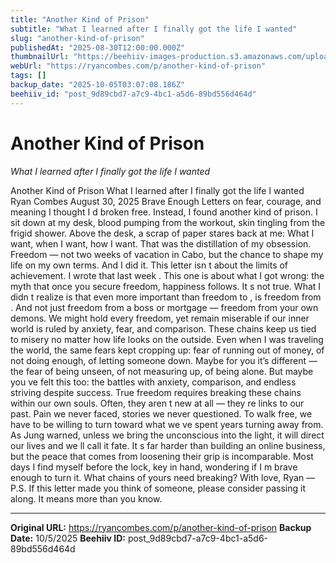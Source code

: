 ```yaml
---
title: "Another Kind of Prison"
subtitle: "What I learned after I finally got the life I wanted"
slug: "another-kind-of-prison"
publishedAt: "2025-08-30T12:00:00.000Z"
thumbnailUrl: "https://beehiiv-images-production.s3.amazonaws.com/uploads/asset/file/648d9c6a-da8b-45f4-988d-11020ad621ea/Another_Kind_of_Prison_1.png?t=1755794621"
webUrl: "https://ryancombes.com/p/another-kind-of-prison"
tags: []
backup_date: "2025-10-05T03:07:08.186Z"
beehiiv_id: "post_9d89cbd7-a7c9-4bc1-a5d6-89bd556d464d"
---
```


# Another Kind of Prison

*What I learned after I finally got the life I wanted*



Another Kind of Prison What I learned after I finally got the life I wanted Ryan Combes August 30, 2025 Brave Enough Letters on fear, courage, and meaning I thought I d broken free. Instead, I found another kind of prison. I sit down at my desk, blood pumping from the workout, skin tingling from the frigid shower. Above the desk, a scrap of paper stares back at me: What I want, when I want, how I want. That was the distillation of my obsession. Freedom — not two weeks of vacation in Cabo, but the chance to shape my life on my own terms. And I did it. This letter isn t about the limits of achievement. I wrote that last week . This one is about what I got wrong: the myth that once you secure freedom, happiness follows. It s not true. What I didn t realize is that even more important than freedom to , is freedom from . And not just freedom from a boss or mortgage — freedom from your own demons. We might hold every freedom, yet remain miserable if our inner world is ruled by anxiety, fear, and comparison. These chains keep us tied to misery no matter how life looks on the outside. Even when I was traveling the world, the same fears kept cropping up: fear of running out of money, of not doing enough, of letting someone down. Maybe for you it’s different — the fear of being unseen, of not measuring up, of being alone. But maybe you ve felt this too: the battles with anxiety, comparison, and endless striving despite success. True freedom requires breaking these chains within our own souls. Often, they aren t new at all — they re links to our past. Pain we never faced, stories we never questioned. To walk free, we have to be willing to turn toward what we ve spent years turning away from. As Jung warned, unless we bring the unconscious into the light, it will direct our lives and we ll call it fate. It s far harder than building an online business, but the peace that comes from loosening their grip is incomparable. Most days I find myself before the lock, key in hand, wondering if I m brave enough to turn it. What chains of yours need breaking? With love, Ryan — P.S. If this letter made you think of someone, please consider passing it along. It means more than you know.

---

**Original URL:** https://ryancombes.com/p/another-kind-of-prison
**Backup Date:** 10/5/2025
**Beehiiv ID:** post_9d89cbd7-a7c9-4bc1-a5d6-89bd556d464d
